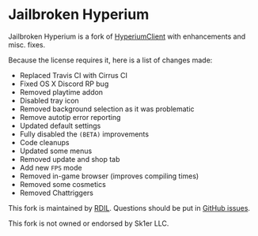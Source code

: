 # Jailbroken Hyperium

Jailbroken Hyperium is a fork of [HyperiumClient](https://hyperium.cc) with enhancements and misc. fixes.

Because the license requires it, here is a list of changes made:
* Replaced Travis CI with Cirrus CI
* Fixed OS X Discord RP bug
* Removed playtime addon
* Disabled tray icon
* Removed background selection as it was problematic
* Remove autotip error reporting
* Updated default settings
* Fully disabled the `(BETA)` improvements
* Code cleanups
* Updated some menus
* Removed update and shop tab
* Add new `FPS` mode
* Removed in-game browser (improves compiling times)
* Removed some cosmetics
* Removed Chattriggers

This fork is maintained by [RDIL](https://rdil.rocks). Questions should be put in [GitHub issues](https://github.com/RDIL/Hyperium-Jailbreak/issues).

This fork is not owned or endorsed by Sk1er LLC.
